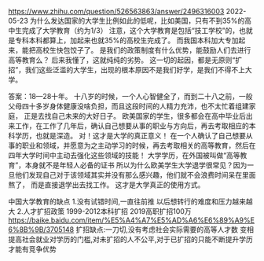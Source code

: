 

https://www.zhihu.com/question/526563863/answer/2496316003 2022-05-23
为什么发达国家的大学生比例如此的低呢，比如美国，只有不到35%的高中生完成了大学教育（约为1/3）
注意，这个大学教育是包括“技工学校”的，也就是专科本科都算上，加起来也就35%的高校生完成了。
而我国本科加大专加起来，能把高校生快包饺子了。
是我们的政策制度有什么优势，能鼓励人们去进行高等教育么？
后来我懂了，这就纯纯的劣势。
这一切的起因，都是无原则“扩招”，我们这些泛滥的大学生，出现的根本原因不是我们好学，是我们不得不上大学。

答案：18—28十年。
十八岁的时候，一个人心智健全了，而到二十八之前，一般父母四十多岁身体健康没啥负担，而且这段时间的人精力充沛，也不太忙着组建家庭，
正是去找自己未来的大好日子。
欧美国家的学生，很多都会在高中毕业后出来工作，在工作了几年后，确认自己想要从事的职业与方向后，再去考取相应的本科学历，也就是深造。
对！这才是大学的真正意义！
在一个人确认了自己想要从事的职业和领域，并愿意为之主动学习的时候，再去考取相关的高等教育，然后在四年大学时间中主动去强化这些领域的技能！
大学学历，在外国被叫做“高等教育”，本身就不是年轻人必备的证书
所以为什么欧美学生大学退学很常见？因为一旦他们发现自己对于该领域其实并没有那么感兴趣，他们就不会浪费时间呆在里面熬了，
  而是直接退学出去找工作。
这才是大学真正的使用方式。

中国大学教育的缺点
1.没有试错时间,一直往前推 以后想转行的难度和压力越来越大
2.人才扩招政策 1999-2012本科扩招  2019高职扩招100万
https://baike.baidu.com/item/%E5%A4%A7%E5%AD%A6%E6%89%A9%E6%8B%9B/3705148
扩招缺点:一刀切,没有考虑社会实际需要的高等人才数
变相提高社会就业对学历的门槛,对未扩招的人不公平,对于已扩招的只能不断提升学历才能有竞争优势